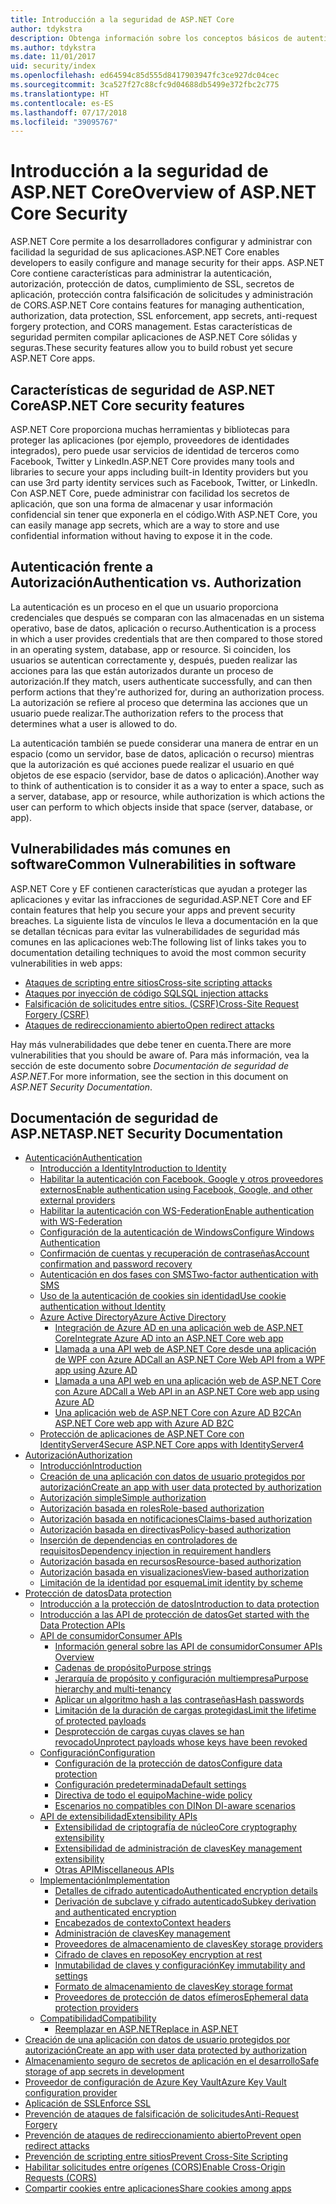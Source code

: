 ```yaml
---
title: Introducción a la seguridad de ASP.NET Core
author: tdykstra
description: Obtenga información sobre los conceptos básicos de autenticación, autorización y seguridad en ASP.NET Core.
ms.author: tdykstra
ms.date: 11/01/2017
uid: security/index
ms.openlocfilehash: ed64594c85d555d8417903947fc3ce927dc04cec
ms.sourcegitcommit: 3ca527f27c88cfc9d04688db5499e372fbc2c775
ms.translationtype: HT
ms.contentlocale: es-ES
ms.lasthandoff: 07/17/2018
ms.locfileid: "39095767"
---
```

# <a name="overview-of-aspnet-core-security"></a><span data-ttu-id="05df2-103">Introducción a la seguridad de ASP.NET Core</span><span class="sxs-lookup"><span data-stu-id="05df2-103">Overview of ASP.NET Core Security</span></span>

<span data-ttu-id="05df2-104">ASP.NET Core permite a los desarrolladores configurar y administrar con facilidad la seguridad de sus aplicaciones.</span><span class="sxs-lookup"><span data-stu-id="05df2-104">ASP.NET Core enables developers to easily configure and manage security for their apps.</span></span> <span data-ttu-id="05df2-105">ASP.NET Core contiene características para administrar la autenticación, autorización, protección de datos, cumplimiento de SSL, secretos de aplicación, protección contra falsificación de solicitudes y administración de CORS.</span><span class="sxs-lookup"><span data-stu-id="05df2-105">ASP.NET Core contains features for managing authentication, authorization, data protection, SSL enforcement, app secrets, anti-request forgery protection, and CORS management.</span></span> <span data-ttu-id="05df2-106">Estas características de seguridad permiten compilar aplicaciones de ASP.NET Core sólidas y seguras.</span><span class="sxs-lookup"><span data-stu-id="05df2-106">These security features allow you to build robust yet secure ASP.NET Core apps.</span></span>

## <a name="aspnet-core-security-features"></a><span data-ttu-id="05df2-107">Características de seguridad de ASP.NET Core</span><span class="sxs-lookup"><span data-stu-id="05df2-107">ASP.NET Core security features</span></span>

<span data-ttu-id="05df2-108">ASP.NET Core proporciona muchas herramientas y bibliotecas para proteger las aplicaciones (por ejemplo, proveedores de identidades integrados), pero puede usar servicios de identidad de terceros como Facebook, Twitter y LinkedIn.</span><span class="sxs-lookup"><span data-stu-id="05df2-108">ASP.NET Core provides many tools and libraries to secure your apps including built-in Identity providers but you can use 3rd party identity services such as Facebook, Twitter, or LinkedIn.</span></span> <span data-ttu-id="05df2-109">Con ASP.NET Core, puede administrar con facilidad los secretos de aplicación, que son una forma de almacenar y usar información confidencial sin tener que exponerla en el código.</span><span class="sxs-lookup"><span data-stu-id="05df2-109">With ASP.NET Core, you can easily manage app secrets, which are a way to store and use confidential information without having to expose it in the code.</span></span>

## <a name="authentication-vs-authorization"></a><span data-ttu-id="05df2-110">Autenticación frente a Autorización</span><span class="sxs-lookup"><span data-stu-id="05df2-110">Authentication vs. Authorization</span></span>

<span data-ttu-id="05df2-111">La autenticación es un proceso en el que un usuario proporciona credenciales que después se comparan con las almacenadas en un sistema operativo, base de datos, aplicación o recurso.</span><span class="sxs-lookup"><span data-stu-id="05df2-111">Authentication is a process in which a user provides credentials that are then compared to those stored in an operating system, database, app or resource.</span></span> <span data-ttu-id="05df2-112">Si coinciden, los usuarios se autentican correctamente y, después, pueden realizar las acciones para las que están autorizados durante un proceso de autorización.</span><span class="sxs-lookup"><span data-stu-id="05df2-112">If they match, users authenticate successfully, and can then perform actions that they're authorized for, during an authorization process.</span></span> <span data-ttu-id="05df2-113">La autorización se refiere al proceso que determina las acciones que un usuario puede realizar.</span><span class="sxs-lookup"><span data-stu-id="05df2-113">The authorization refers to the process that determines what a user is allowed to do.</span></span>

<span data-ttu-id="05df2-114">La autenticación también se puede considerar una manera de entrar en un espacio (como un servidor, base de datos, aplicación o recurso) mientras que la autorización es qué acciones puede realizar el usuario en qué objetos de ese espacio (servidor, base de datos o aplicación).</span><span class="sxs-lookup"><span data-stu-id="05df2-114">Another way to think of authentication is to consider it as a way to enter a space, such as a server, database, app or resource, while authorization is which actions the user can perform to which objects inside that space (server, database, or app).</span></span>

## <a name="common-vulnerabilities-in-software"></a><span data-ttu-id="05df2-115">Vulnerabilidades más comunes en software</span><span class="sxs-lookup"><span data-stu-id="05df2-115">Common Vulnerabilities in software</span></span>

<span data-ttu-id="05df2-116">ASP.NET Core y EF contienen características que ayudan a proteger las aplicaciones y evitar las infracciones de seguridad.</span><span class="sxs-lookup"><span data-stu-id="05df2-116">ASP.NET Core and EF contain features that help you secure your apps and prevent security breaches.</span></span> <span data-ttu-id="05df2-117">La siguiente lista de vínculos le lleva a documentación en la que se detallan técnicas para evitar las vulnerabilidades de seguridad más comunes en las aplicaciones web:</span><span class="sxs-lookup"><span data-stu-id="05df2-117">The following list of links takes you to documentation detailing techniques to avoid the most common security vulnerabilities in web apps:</span></span>

* [<span data-ttu-id="05df2-118">Ataques de scripting entre sitios</span><span class="sxs-lookup"><span data-stu-id="05df2-118">Cross-site scripting attacks</span></span>](xref:security/cross-site-scripting)
* [<span data-ttu-id="05df2-119">Ataques por inyección de código SQL</span><span class="sxs-lookup"><span data-stu-id="05df2-119">SQL injection attacks</span></span>](https://docs.microsoft.com/ef/core/querying/raw-sql)
* [<span data-ttu-id="05df2-120">Falsificación de solicitudes entre sitios. (CSRF)</span><span class="sxs-lookup"><span data-stu-id="05df2-120">Cross-Site Request Forgery (CSRF)</span></span>](xref:security/anti-request-forgery)
* [<span data-ttu-id="05df2-121">Ataques de redireccionamiento abierto</span><span class="sxs-lookup"><span data-stu-id="05df2-121">Open redirect attacks</span></span>](xref:security/preventing-open-redirects)

<span data-ttu-id="05df2-122">Hay más vulnerabilidades que debe tener en cuenta.</span><span class="sxs-lookup"><span data-stu-id="05df2-122">There are more vulnerabilities that you should be aware of.</span></span> <span data-ttu-id="05df2-123">Para más información, vea la sección de este documento sobre *Documentación de seguridad de ASP.NET*.</span><span class="sxs-lookup"><span data-stu-id="05df2-123">For more information, see the section in this document on *ASP.NET Security Documentation*.</span></span>

## <a name="aspnet-security-documentation"></a><span data-ttu-id="05df2-124">Documentación de seguridad de ASP.NET</span><span class="sxs-lookup"><span data-stu-id="05df2-124">ASP.NET Security Documentation</span></span>

*   [<span data-ttu-id="05df2-125">Autenticación</span><span class="sxs-lookup"><span data-stu-id="05df2-125">Authentication</span></span>](xref:security/authentication/index)
    *   [<span data-ttu-id="05df2-126">Introducción a Identity</span><span class="sxs-lookup"><span data-stu-id="05df2-126">Introduction to Identity</span></span>](xref:security/authentication/identity)
    *   [<span data-ttu-id="05df2-127">Habilitar la autenticación con Facebook, Google y otros proveedores externos</span><span class="sxs-lookup"><span data-stu-id="05df2-127">Enable authentication using Facebook, Google, and other external providers</span></span>](xref:security/authentication/social/index)
    *   [<span data-ttu-id="05df2-128">Habilitar la autenticación con WS-Federation</span><span class="sxs-lookup"><span data-stu-id="05df2-128">Enable authentication with WS-Federation</span></span>](xref:security/authentication/ws-federation)
    * [<span data-ttu-id="05df2-129">Configuración de la autenticación de Windows</span><span class="sxs-lookup"><span data-stu-id="05df2-129">Configure Windows Authentication</span></span>](xref:security/authentication/windowsauth)
    *   [<span data-ttu-id="05df2-130">Confirmación de cuentas y recuperación de contraseñas</span><span class="sxs-lookup"><span data-stu-id="05df2-130">Account confirmation and password recovery</span></span>](xref:security/authentication/accconfirm)
    *   [<span data-ttu-id="05df2-131">Autenticación en dos fases con SMS</span><span class="sxs-lookup"><span data-stu-id="05df2-131">Two-factor authentication with SMS</span></span>](xref:security/authentication/2fa)
    *   [<span data-ttu-id="05df2-132">Uso de la autenticación de cookies sin identidad</span><span class="sxs-lookup"><span data-stu-id="05df2-132">Use cookie authentication without Identity</span></span>](xref:security/authentication/cookie)
    *   [<span data-ttu-id="05df2-133">Azure Active Directory</span><span class="sxs-lookup"><span data-stu-id="05df2-133">Azure Active Directory</span></span>](xref:security/authentication/azure-active-directory/index)
        *   [<span data-ttu-id="05df2-134">Integración de Azure AD en una aplicación web de ASP.NET Core</span><span class="sxs-lookup"><span data-stu-id="05df2-134">Integrate Azure AD into an ASP.NET Core web app</span></span>](https://azure.microsoft.com/documentation/samples/active-directory-dotnet-webapp-openidconnect-aspnetcore/)
        *   [<span data-ttu-id="05df2-135">Llamada a una API web de ASP.NET Core desde una aplicación de WPF con Azure AD</span><span class="sxs-lookup"><span data-stu-id="05df2-135">Call an ASP.NET Core Web API from a WPF app using Azure AD</span></span>](https://azure.microsoft.com/documentation/samples/active-directory-dotnet-native-aspnetcore/)
        *   [<span data-ttu-id="05df2-136">Llamada a una API web en una aplicación web de ASP.NET Core con Azure AD</span><span class="sxs-lookup"><span data-stu-id="05df2-136">Call a Web API in an ASP.NET Core web app using Azure AD</span></span>](https://azure.microsoft.com/documentation/samples/active-directory-dotnet-webapp-webapi-openidconnect-aspnetcore/)
        *   [<span data-ttu-id="05df2-137">Una aplicación web de ASP.NET Core con Azure AD B2C</span><span class="sxs-lookup"><span data-stu-id="05df2-137">An ASP.NET Core web app with Azure AD B2C</span></span>](https://azure.microsoft.com/resources/samples/active-directory-b2c-dotnetcore-webapp/)
    *   [<span data-ttu-id="05df2-138">Protección de aplicaciones de ASP.NET Core con IdentityServer4</span><span class="sxs-lookup"><span data-stu-id="05df2-138">Secure ASP.NET Core apps with IdentityServer4</span></span>](https://identityserver4.readthedocs.io)
*   [<span data-ttu-id="05df2-139">Autorización</span><span class="sxs-lookup"><span data-stu-id="05df2-139">Authorization</span></span>](xref:security/authorization/index)
    *   [<span data-ttu-id="05df2-140">Introducción</span><span class="sxs-lookup"><span data-stu-id="05df2-140">Introduction</span></span>](xref:security/authorization/introduction)
    *   [<span data-ttu-id="05df2-141">Creación de una aplicación con datos de usuario protegidos por autorización</span><span class="sxs-lookup"><span data-stu-id="05df2-141">Create an app with user data protected by authorization</span></span>](xref:security/authorization/secure-data)
    *   [<span data-ttu-id="05df2-142">Autorización simple</span><span class="sxs-lookup"><span data-stu-id="05df2-142">Simple authorization</span></span>](xref:security/authorization/simple)
    *   [<span data-ttu-id="05df2-143">Autorización basada en roles</span><span class="sxs-lookup"><span data-stu-id="05df2-143">Role-based authorization</span></span>](xref:security/authorization/roles)
    *   [<span data-ttu-id="05df2-144">Autorización basada en notificaciones</span><span class="sxs-lookup"><span data-stu-id="05df2-144">Claims-based authorization</span></span>](xref:security/authorization/claims)
    *   [<span data-ttu-id="05df2-145">Autorización basada en directivas</span><span class="sxs-lookup"><span data-stu-id="05df2-145">Policy-based authorization</span></span>](xref:security/authorization/policies)
    *   [<span data-ttu-id="05df2-146">Inserción de dependencias en controladores de requisitos</span><span class="sxs-lookup"><span data-stu-id="05df2-146">Dependency injection in requirement handlers</span></span>](xref:security/authorization/dependencyinjection)
    *   [<span data-ttu-id="05df2-147">Autorización basada en recursos</span><span class="sxs-lookup"><span data-stu-id="05df2-147">Resource-based authorization</span></span>](xref:security/authorization/resourcebased)
    *   [<span data-ttu-id="05df2-148">Autorización basada en visualizaciones</span><span class="sxs-lookup"><span data-stu-id="05df2-148">View-based authorization</span></span>](xref:security/authorization/views)
    *   [<span data-ttu-id="05df2-149">Limitación de la identidad por esquema</span><span class="sxs-lookup"><span data-stu-id="05df2-149">Limit identity by scheme</span></span>](xref:security/authorization/limitingidentitybyscheme)
*   [<span data-ttu-id="05df2-150">Protección de datos</span><span class="sxs-lookup"><span data-stu-id="05df2-150">Data protection</span></span>](xref:security/data-protection/index)
    *   [<span data-ttu-id="05df2-151">Introducción a la protección de datos</span><span class="sxs-lookup"><span data-stu-id="05df2-151">Introduction to data protection</span></span>](xref:security/data-protection/introduction)
    *   [<span data-ttu-id="05df2-152">Introducción a las API de protección de datos</span><span class="sxs-lookup"><span data-stu-id="05df2-152">Get started with the Data Protection APIs</span></span>](xref:security/data-protection/using-data-protection)
    *   [<span data-ttu-id="05df2-153">API de consumidor</span><span class="sxs-lookup"><span data-stu-id="05df2-153">Consumer APIs</span></span>](xref:security/data-protection/consumer-apis/index)
        *   [<span data-ttu-id="05df2-154">Información general sobre las API de consumidor</span><span class="sxs-lookup"><span data-stu-id="05df2-154">Consumer APIs Overview</span></span>](xref:security/data-protection/consumer-apis/overview)
        *   [<span data-ttu-id="05df2-155">Cadenas de propósito</span><span class="sxs-lookup"><span data-stu-id="05df2-155">Purpose strings</span></span>](xref:security/data-protection/consumer-apis/purpose-strings)
        *   [<span data-ttu-id="05df2-156">Jerarquía de propósito y configuración multiempresa</span><span class="sxs-lookup"><span data-stu-id="05df2-156">Purpose hierarchy and multi-tenancy</span></span>](xref:security/data-protection/consumer-apis/purpose-strings-multitenancy)
        *   [<span data-ttu-id="05df2-157">Aplicar un algoritmo hash a las contraseñas</span><span class="sxs-lookup"><span data-stu-id="05df2-157">Hash passwords</span></span>](xref:security/data-protection/consumer-apis/password-hashing)
        *   [<span data-ttu-id="05df2-158">Limitación de la duración de cargas protegidas</span><span class="sxs-lookup"><span data-stu-id="05df2-158">Limit the lifetime of protected payloads</span></span>](xref:security/data-protection/consumer-apis/limited-lifetime-payloads)
        *   [<span data-ttu-id="05df2-159">Desprotección de cargas cuyas claves se han revocado</span><span class="sxs-lookup"><span data-stu-id="05df2-159">Unprotect payloads whose keys have been revoked</span></span>](xref:security/data-protection/consumer-apis/dangerous-unprotect)
    *   [<span data-ttu-id="05df2-160">Configuración</span><span class="sxs-lookup"><span data-stu-id="05df2-160">Configuration</span></span>](xref:security/data-protection/configuration/index)
        *   [<span data-ttu-id="05df2-161">Configuración de la protección de datos</span><span class="sxs-lookup"><span data-stu-id="05df2-161">Configure data protection</span></span>](xref:security/data-protection/configuration/overview)
        *   [<span data-ttu-id="05df2-162">Configuración predeterminada</span><span class="sxs-lookup"><span data-stu-id="05df2-162">Default settings</span></span>](xref:security/data-protection/configuration/default-settings)
        *   [<span data-ttu-id="05df2-163">Directiva de todo el equipo</span><span class="sxs-lookup"><span data-stu-id="05df2-163">Machine-wide policy</span></span>](xref:security/data-protection/configuration/machine-wide-policy)
        *   [<span data-ttu-id="05df2-164">Escenarios no compatibles con DI</span><span class="sxs-lookup"><span data-stu-id="05df2-164">Non DI-aware scenarios</span></span>](xref:security/data-protection/configuration/non-di-scenarios)
    *   [<span data-ttu-id="05df2-165">API de extensibilidad</span><span class="sxs-lookup"><span data-stu-id="05df2-165">Extensibility APIs</span></span>](xref:security/data-protection/extensibility/index)
        *   [<span data-ttu-id="05df2-166">Extensibilidad de criptografía de núcleo</span><span class="sxs-lookup"><span data-stu-id="05df2-166">Core cryptography extensibility</span></span>](xref:security/data-protection/extensibility/core-crypto)
        *   [<span data-ttu-id="05df2-167">Extensibilidad de administración de claves</span><span class="sxs-lookup"><span data-stu-id="05df2-167">Key management extensibility</span></span>](xref:security/data-protection/extensibility/key-management)
        *   [<span data-ttu-id="05df2-168">Otras API</span><span class="sxs-lookup"><span data-stu-id="05df2-168">Miscellaneous APIs</span></span>](xref:security/data-protection/extensibility/misc-apis)
    *   [<span data-ttu-id="05df2-169">Implementación</span><span class="sxs-lookup"><span data-stu-id="05df2-169">Implementation</span></span>](xref:security/data-protection/implementation/index)
        *   [<span data-ttu-id="05df2-170">Detalles de cifrado autenticado</span><span class="sxs-lookup"><span data-stu-id="05df2-170">Authenticated encryption details</span></span>](xref:security/data-protection/implementation/authenticated-encryption-details)
        *   [<span data-ttu-id="05df2-171">Derivación de subclave y cifrado autenticado</span><span class="sxs-lookup"><span data-stu-id="05df2-171">Subkey derivation and authenticated encryption</span></span>](xref:security/data-protection/implementation/subkeyderivation)
        *   [<span data-ttu-id="05df2-172">Encabezados de contexto</span><span class="sxs-lookup"><span data-stu-id="05df2-172">Context headers</span></span>](xref:security/data-protection/implementation/context-headers)
        *   [<span data-ttu-id="05df2-173">Administración de claves</span><span class="sxs-lookup"><span data-stu-id="05df2-173">Key management</span></span>](xref:security/data-protection/implementation/key-management)
        *   [<span data-ttu-id="05df2-174">Proveedores de almacenamiento de claves</span><span class="sxs-lookup"><span data-stu-id="05df2-174">Key storage providers</span></span>](xref:security/data-protection/implementation/key-storage-providers)
        *   [<span data-ttu-id="05df2-175">Cifrado de claves en reposo</span><span class="sxs-lookup"><span data-stu-id="05df2-175">Key encryption at rest</span></span>](xref:security/data-protection/implementation/key-encryption-at-rest)
        *   [<span data-ttu-id="05df2-176">Inmutabilidad de claves y configuración</span><span class="sxs-lookup"><span data-stu-id="05df2-176">Key immutability and settings</span></span>](xref:security/data-protection/implementation/key-immutability)
        *   [<span data-ttu-id="05df2-177">Formato de almacenamiento de claves</span><span class="sxs-lookup"><span data-stu-id="05df2-177">Key storage format</span></span>](xref:security/data-protection/implementation/key-storage-format)
        *   [<span data-ttu-id="05df2-178">Proveedores de protección de datos efímeros</span><span class="sxs-lookup"><span data-stu-id="05df2-178">Ephemeral data protection providers</span></span>](xref:security/data-protection/implementation/key-storage-ephemeral)
    *   [<span data-ttu-id="05df2-179">Compatibilidad</span><span class="sxs-lookup"><span data-stu-id="05df2-179">Compatibility</span></span>](xref:security/data-protection/compatibility/index)
        *   [<span data-ttu-id="05df2-180">Reemplazar <machineKey> en ASP.NET</span><span class="sxs-lookup"><span data-stu-id="05df2-180">Replace <machineKey> in ASP.NET</span></span>](xref:security/data-protection/compatibility/replacing-machinekey)
*   [<span data-ttu-id="05df2-181">Creación de una aplicación con datos de usuario protegidos por autorización</span><span class="sxs-lookup"><span data-stu-id="05df2-181">Create an app with user data protected by authorization</span></span>](xref:security/authorization/secure-data)
*   [<span data-ttu-id="05df2-182">Almacenamiento seguro de secretos de aplicación en el desarrollo</span><span class="sxs-lookup"><span data-stu-id="05df2-182">Safe storage of app secrets in development</span></span>](xref:security/app-secrets)
*   [<span data-ttu-id="05df2-183">Proveedor de configuración de Azure Key Vault</span><span class="sxs-lookup"><span data-stu-id="05df2-183">Azure Key Vault configuration provider</span></span>](xref:security/key-vault-configuration)
*   [<span data-ttu-id="05df2-184">Aplicación de SSL</span><span class="sxs-lookup"><span data-stu-id="05df2-184">Enforce SSL</span></span>](xref:security/enforcing-ssl)
*   [<span data-ttu-id="05df2-185">Prevención de ataques de falsificación de solicitudes</span><span class="sxs-lookup"><span data-stu-id="05df2-185">Anti-Request Forgery</span></span>](xref:security/anti-request-forgery)
*   [<span data-ttu-id="05df2-186">Prevención de ataques de redireccionamiento abierto</span><span class="sxs-lookup"><span data-stu-id="05df2-186">Prevent open redirect attacks</span></span>](xref:security/preventing-open-redirects)
*   [<span data-ttu-id="05df2-187">Prevención de scripting entre sitios</span><span class="sxs-lookup"><span data-stu-id="05df2-187">Prevent Cross-Site Scripting</span></span>](xref:security/cross-site-scripting)
*   [<span data-ttu-id="05df2-188">Habilitar solicitudes entre orígenes (CORS)</span><span class="sxs-lookup"><span data-stu-id="05df2-188">Enable Cross-Origin Requests (CORS)</span></span>](xref:security/cors)
*   [<span data-ttu-id="05df2-189">Compartir cookies entre aplicaciones</span><span class="sxs-lookup"><span data-stu-id="05df2-189">Share cookies among apps</span></span>](xref:security/cookie-sharing)
